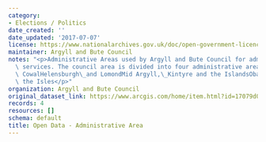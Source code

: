 ```yaml
---
category:
- Elections / Politics
date_created: ''
date_updated: '2017-07-07'
license: https://www.nationalarchives.gov.uk/doc/open-government-licence/version/3/
maintainer: Argyll and Bute Council
notes: "<p>Administrative Areas used by Argyll and Bute Council for administering\
  \ services. The council area is divided into four administrative areas:Bute and\
  \ CowalHelensburgh\_and LomondMid Argyll,\_Kintyre and the IslandsOban, Lorn and\
  \ the Isles</p>"
organization: Argyll and Bute Council
original_dataset_link: https://www.arcgis.com/home/item.html?id=17079d024402462788d9825b6e474da1
records: 4
resources: []
schema: default
title: Open Data - Administrative Area
---
```

